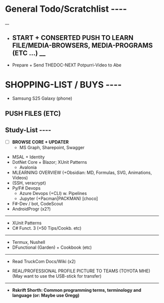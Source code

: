 # General Todo/Scratchlist ----
__

- ## **START + CONSERTED PUSH TO LEARN FILE/MEDIA-BROWSERS, MEDIA-PROGRAMS (ETC ...)**  __
- Prepare + Send THEDOC-NEXT Potpurri-Video to Abe

# SHOPPING-LIST / BUYS ----
- Samsung S25 Galaxy (phone)

## PUSH FILES (ETC)

## Study-List ----
- [ ] **BROWSE CORE + UPDATER**
  - MS Graph, Sharepoint,  Swagger
- MSAL + Identity
- DotNet Core + Blazor; XUnit Patterns
  - Avalonia
- MLEARNING OVERVIEW (+Obsidian: MD, Formulas, SVG, Animations, Videos)
- (SSH, veracrypt)
- Py/F# Devops
  - Azure Devops (+CLI) w. Pipelines
  - Jupyter (+Pacman|PACKMAN)  [choco]
- F#-Dev / bot, CodeScout
- AndroidProgr (x2?)
----
- XUnit Patterns
- C# Funct. 3 (+50 Tips/Cookb. etc)
----
- Termux,  Nushell
- DFunctional (Garden) + Cookbook (etc)
----

- Read TruckCom Docs/Wiki (x2)
 
- REAL/PROFESSIONAL PROFILE PICTURE TO TEAMS (TOYOTA MHE)
  (May want to use the USB-stick for transfer)
----
- **Rskrift Shorth: Common programming terms, terminology and language (or: Maybe use Gregg)**